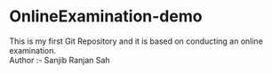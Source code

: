 # OnlineExamination-demo
This is my first Git Repository and it is based on conducting an online examination.
<br>
Author :- Sanjib Ranjan Sah
